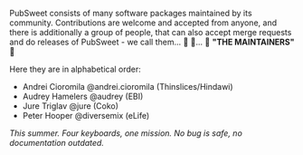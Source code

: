 PubSweet consists of many software packages maintained by its community. Contributions are welcome and accepted from anyone, and there is additionally a group of people, that can also accept merge requests and do releases of PubSweet - we call them... :drum: :drum:... :rocket: **"THE MAINTAINERS"** :rocket:

Here they are in alphabetical order:

- Andrei Cioromila @andrei.cioromila (Thinslices/Hindawi)
- Audrey Hamelers @audrey (EBI)
- Jure Triglav @jure (Coko)
- Peter Hooper @diversemix (eLife)

*This summer. Four keyboards, one mission. No bug is safe, no documentation outdated.*